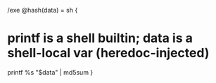 /exe @hash(data) = sh {
  # printf is a shell builtin; data is a shell-local var (heredoc-injected)
  printf %s "$data" | md5sum
}